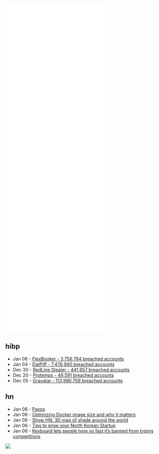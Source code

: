 ![Metrics](https://raw.githubusercontent.com/phixion/phixion/master/metrics.svg)

## hibp

<!--
for https://github.com/phixion/phixion/blob/main/.github/workflows/feeds.yml
-->
<!--START_SECTION:haveibeenpwnd-->
- Jan 06 - [FlexBooker - 3,756,794 breached accounts](https://haveibeenpwned.com/PwnedWebsites#FlexBooker)
- Jan 04 - [DatPiff - 7,476,940 breached accounts](https://haveibeenpwned.com/PwnedWebsites#DatPiff)
- Dec 30 - [RedLine Stealer - 441,657 breached accounts](https://haveibeenpwned.com/PwnedWebsites#RedLineStealer)
- Dec 20 - [Protemps - 49,591 breached accounts](https://haveibeenpwned.com/PwnedWebsites#Protemps)
- Dec 05 - [Gravatar - 113,990,759 breached accounts](https://haveibeenpwned.com/PwnedWebsites#Gravatar)
<!--END_SECTION:haveibeenpwnd-->

## hn

<!--
for https://github.com/phixion/phixion/blob/main/.github/workflows/feeds.yml
-->
<!--START_SECTION:hn-->
- Jan 06 - [Paxos](https://martinfowler.com/articles/patterns-of-distributed-systems/paxos.html)
- Jan 06 - [Optimizing Docker image size and why it matters](https://contains.dev/blog/optimizing-docker-image-size)
- Jan 06 - [Show HN: 3D map of shade around the world](https://shademap.app/#37.74392,-119.56306,11.42013z,1641492931979t,-132.33425b,45p)
- Jan 06 - [Tips to grow your North Korean Startup](https://mrsteinberg.com/grow-your-north-korean-start-up/)
- Jan 06 - [Keyboard lets people type so fast it’s banned from typing competitions](https://www.vice.com/en/article/3abavv/this-keyboard-lets-people-type-so-fast-its-banned-from-typing-competitions)
<!--END_SECTION:hn-->

<!--
for https://yhype.me
-->
![](https://hit.yhype.me/github/profile?user_id=13013670)
